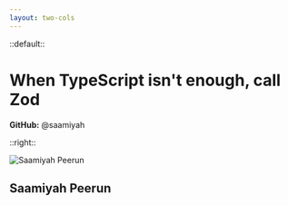 ```yaml
---
layout: two-cols
---
```


::default::

# When TypeScript isn't enough, call Zod

**GitHub:** @saamiyah

::right::

<div class="flex flex-col items-center justify-center h-full gap-6">
  <div class="w-300px h-300px rounded-full overflow-hidden border-4 border-white shadow-2xl">
    <img src="https://github.com/saamiyah.png" alt="Saamiyah Peerun" class="w-full h-full object-cover" />
  </div>
  <h2 class="text-4xl font-bold text-white text-center">Saamiyah Peerun</h2>
</div>
